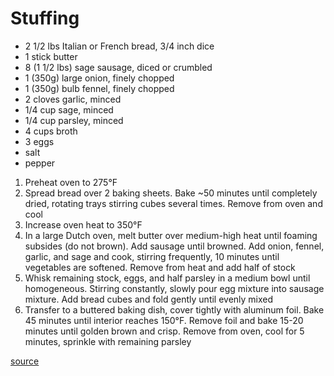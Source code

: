 # Stuffing

* 2 1/2 lbs Italian or French bread, 3/4 inch dice
* 1 stick butter
* 8 (1 1/2 lbs) sage sausage, diced or crumbled
* 1 (350g) large onion, finely chopped
* 1 (350g) bulb fennel, finely chopped
* 2 cloves garlic, minced
* 1/4 cup sage, minced
* 1/4 cup parsley, minced
* 4 cups broth
* 3 eggs
* salt
* pepper

1. Preheat oven to 275°F
1. Spread bread over 2 baking sheets. Bake ~50 minutes until completely dried, rotating trays stirring cubes several times. Remove from oven and cool
1. Increase oven heat to 350°F
2. In a large Dutch oven, melt butter over medium-high heat until foaming subsides (do not brown). Add sausage until browned. Add onion, fennel, garlic, and sage and cook, stirring frequently, 10 minutes until vegetables are softened. Remove from heat and add half of stock
3. Whisk remaining stock, eggs, and half parsley in a medium bowl until homogeneous. Stirring constantly, slowly pour egg mixture into sausage mixture. Add bread cubes and fold gently until evenly mixed
4. Transfer to a buttered baking dish, cover tightly with aluminum foil. Bake 45 minutes until interior reaches 150°F. Remove foil and bake 15-20 minutes until golden brown and crisp. Remove from oven, cool for 5 minutes, sprinkle with remaining parsley

[source](https://www.seriouseats.com/recipes/2010/11/classic-sage-and-sausage-stuffing-or-dressing-recipe.html)
